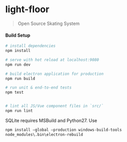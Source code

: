 # light-floor

> Open Source Skating System

#### Build Setup

``` bash
# install dependencies
npm install

# serve with hot reload at localhost:9080
npm run dev

# build electron application for production
npm run build

# run unit & end-to-end tests
npm test


# lint all JS/Vue component files in `src/`
npm run lint

```

SQLite requires MSBuild and Python27. Use

``` bash
npm install –global –production windows-build-tools
node_modules\.bin\electron-rebuild
```
